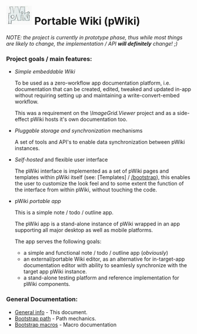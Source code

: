 # ![pWiki](img/pWiki-i.jpg) Portable Wiki (pWiki)

_NOTE: the project is currently in prototype phase, thus while most things 
are likely to change, the implementation / API **will definitely** change! ;)_


### Project goals / main features:

- _Simple embeddable Wiki_

  To be used as a zero-workflow app documentation platform, i.e. 
  documentation that can be created, edited, tweaked and updated in-app 
  without requiring setting up and maintaining a write-convert-embed 
  workflow.

  This was a requirement on the _\ImageGrid.Viewer_ project and as a 
  side-effect pWiki hosts it's own documentation too.

- _Pluggable storage and synchronization_ mechanisms

  A set of tools and API's to enable data synchronization between pWiki
  instances.

- _Self-hosted_ and flexible user interface

  The pWiki interface is implemented as a set of pWiki pages and 
  templates within pWiki itself (see: [Templates] / [/bootstrap](bootstrap)), 
  this enables the user to customize the look feel and to some extent 
  the function of the interface from within pWiki, without touching the 
  code.

- pWiki _portable app_

  This is a simple note / todo / outline app.

  The pWiki app is a stand-alone instance of pWiki wrapped in an app 
  supporting all major desktop as well as mobile platforms.

  The app serves the following goals:

    - a simple and functional note / todo / outline app (_obviously_)
    - an external/portable Wiki editor, as an alternative for 
      in-target-app documentation editor with ability to seamlesly 
      synchronize with the target app pWiki instance.
    - a stand-alone testing platform and reference implementation for 
      pWiki components.

### General Documentation:
<pwiki-comment>

- [General info](README.md) - This document.
- [Bootstrap path](bootstrap/Doc/Path.md) - Path mechanics.
- [Bootstrap macros](bootstrap/Doc/Macros.md) - Macro documentation

</pwiki-comment>
<!--[pWiki[

- [Doc/About] - This document.
- [Doc/Path] - Path mechanics.
- [Doc/Macros] - Macro documentation

]]-->


### Project:

- The project on [GitHub](https://github.com/flynx/pWiki)
- pWiki [live demo (hosted on Gitgub)](https://flynx.github.io/pWiki/) _&ndash; 
The data is stored in sessionStorage on the client, closing the tab/browser 
will reset the wiki._


### License and Copyright

pWiki is developed by [Alex A. Naanou](https://github.com/flynx) and 
licensed under the <pwiki-comment>[3-Clause BSD License](LICENSE)
</pwiki-comment><!--[pWiki[ [3-Clause BSD License](#LICENSE) ]]-->



<!-- @filter(markdown) -->
<!-- vim:set ts=2 sw=2 expandtab spell : -->
